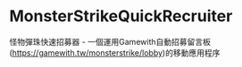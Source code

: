 # MonsterStrikeQuickRecruiter
怪物彈珠快速招募器 - 一個運用Gamewith自動招募留言板(https://gamewith.tw/monsterstrike/lobby)的移動應用程序

